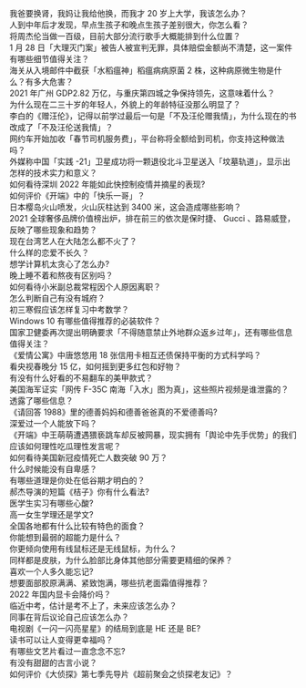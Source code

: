 我爸要换肾，我妈让我给他换，而我才 20 岁上大学，我该怎么办？  
人到中年后才发现，早点生孩子和晚点生孩子差别很大，你怎么看？  
将周杰伦当做一百级，目前大部分流行歌手大概能排到什么位置？  
1 月 28 日「大理灭门案」被告人被宣判无罪，具体赔偿金额尚不清楚，这一案件有哪些细节值得关注？  
海关从入境邮件中截获「水稻瘟神」稻瘟病病原菌 2 株，这种病原微生物是什么？有多大危害？  
2021 年广州 GDP2.82 万亿，与重庆第四城之争保持领先，这意味着什么？  
为什么现在二三十岁的年轻人，外貌上的年龄特征没那么明显了？  
李白的《赠汪伦》，记得以前学过最后一句是「不及汪伦赠我情」，为什么现在的书改成了「不及汪伦送我情」？  
网约车开始加收「春节司机服务费」，平台称将全额给到司机，你支持这种做法吗？  
外媒称中国「实践 -21」卫星成功将一颗退役北斗卫星送入「坟墓轨道」，显示出怎样的技术实力和意义？  
如何看待深圳 2022 年能如此快控制疫情并摘星的表现?  
如何评价《开端》中的「快乐一哥」？  
日本樱岛火山喷发，火山灰柱达到 3400 米，这会造成哪些影响？  
2021 全球奢侈品牌价值榜出炉，排在前三的依次是保时捷、 Gucci 、路易威登，反映了哪些现象和趋势？  
现在台湾艺人在大陆怎么都不火了？  
什么样的恋爱不长久？  
想学计算机太贪心了怎么办?  
晚上睡不着和熬夜有区别吗？  
如何看待小米副总裁常程因个人原因离职？  
怎么判断自己有没有城府？  
初三寒假应该怎样复习中考数学？  
Windows 10 有哪些值得推荐的必装软件？  
国家卫健委再次提出明确要求「不得随意禁止外地群众返乡过年」，还有哪些信息值得关注？  
《爱情公寓》中唐悠悠用 18 张信用卡相互还债保持平衡的方式科学吗？  
看央视春晚分 15 亿，如何摇到更多红包和好物？  
有没有什么好看的不易翻车的美甲款式？  
美国海军证实「网传 F-35C 南海「入水」图为真」，这些照片视频是谁泄露的？透露了哪些信息？  
《请回答 1988》里的德善妈妈和德善爸爸真的不爱德善吗?  
深爱过一个人能放下吗？  
《开端》中王萌萌遭遇猥亵跳车却反被网暴，现实拥有「舆论中先手优势」的我们应该如何理性吃瓜理性发言呢？  
如何看待美国新冠疫情死亡人数突破 90 万？  
什么时候能没有自卑感？  
有哪些道理是你处在低谷期才明白的？  
郝杰导演的短篇《桔子》你有什么看法?  
医学生实习有哪些心酸?  
高一女生学理还是学文?  
全国各地都有什么比较有特色的面食？  
你能想到最弱的超能力是什么？  
你更倾向使用有线鼠标还是无线鼠标，为什么？  
同样都是皮肤，为什么脸部比身体其他部分需要更精细的保养？  
喜欢一个人多久能忘记?  
想要面部胶原满满、紧致饱满，哪些抗老面霜值得推荐？  
2022 年国内显卡会降价吗？  
临近中考，估计是考不上了，未来应该怎么办？  
同事在背后议论自己应该怎么办？  
电视剧《一闪一闪亮星星》的结局到底是 HE 还是 BE?  
读书可以让人变得更幸福吗？  
有哪些文艺片看过一直念念不忘?  
有没有甜甜的古言小说？  
如何评价《大侦探》第七季先导片《超前聚会之侦探老友记》？  

